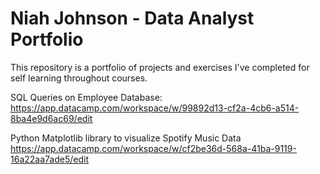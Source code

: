 # Niah Johnson - Data Analyst Portfolio
This repository is a portfolio of projects and exercises I've completed for self learning throughout courses. 

SQL Queries on Employee Database: 
https://app.datacamp.com/workspace/w/99892d13-cf2a-4cb6-a514-8ba4e9d6ac69/edit

Python Matplotlib library to visualize Spotify Music Data
https://app.datacamp.com/workspace/w/cf2be36d-568a-41ba-9119-16a22aa7ade5/edit
